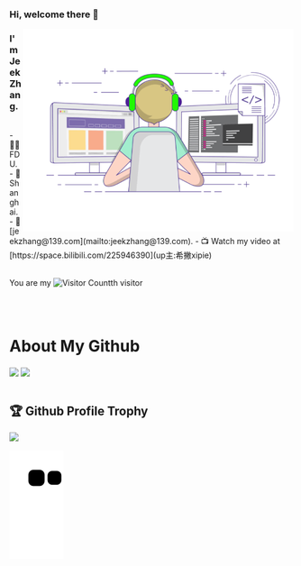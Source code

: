 ### Hi, welcome there 👋
<img align="right" top='60' alt="GIF" src="https://raw.githubusercontent.com/devSouvik/devSouvik/master/gif3.gif" width="480"/>



### I'm Jeek Zhang.

<br/>
- 👨‍🎓 FDU.
- 🏫 Shanghai.
- 💬 [jeekzhang@139.com](mailto:jeekzhang@139.com).
- 📺︎ Watch my video at [https://space.bilibili.com/225946390](up主:希撇xipie)
<br/>
<br/>

You are my ![Visitor Count](https://profile-counter.glitch.me/jeekzhang/count.svg)th visitor

<br/>
<br/>

# About My Github

<!--[![Top Langs](https://github-readme-stats.vercel.app/api/top-langs/?username=jeekzhang&layout=compact&langs_count=8&theme=cobalt)](https://github.com/jeekzhang/github-readme-stats)

[![Top Langs](https://github-readme-stats.vercel.app/api?username=jeekzhang&show_icons=true&theme=cobalt)](https://github.com/jeekzhang/github-readme-stats)-->

<div align="left">
<img height='180' src="https://github-readme-stats.vercel.app/api/top-langs/?username=jeekzhang&hide=html,css,Jupyter+Notebook,ruby,javascript,Makefile,Less,TypeScript,Starlark,Groovy,Shell,Batchfile&layout=compact&langs_count=8&theme=cobalt" align="center" />
<img height='180' src="https://github-readme-stats.vercel.app/api?username=jeekzhang&show_icons=true&theme=cobalt" align="center" />
</div>  

<br/>  




## 🏆 Github Profile Trophy
<img src="https://github-profile-trophy.vercel.app/?username=jeekzhang&column=8"/>

![](https://raw.githubusercontent.com/jeekzhang/jeekzhang/output/github-contribution-grid-snake.svg)

<br/>  
<br/>  
<br/>  



